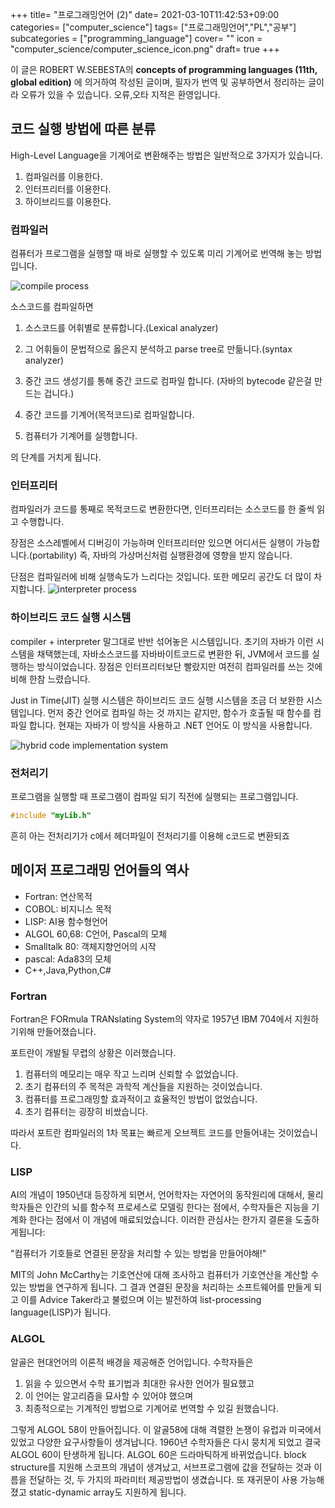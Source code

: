 +++
title= "프로그래밍언어 (2)"
date= 2021-03-10T11:42:53+09:00
categories= ["computer_science"]
tags= ["프로그래밍언어","PL","공부"]
subcategories = ["programming_language"]
cover= ""
icon = "computer_science/computer_science_icon.png"
draft= true
+++

이 글은 ROBERT W.SEBESTA의 **concepts of programming languages (11th, global edition)** 에 의거하여 작성된 글이며, 필자가 번역 및 공부하면서 정리하는 글이라 오류가 있을 수 있습니다. 오류,오타 지적은 환영입니다.

## 코드 실행 방법에 따른 분류

High-Level Language을 기계어로 변환해주는 방법은 일반적으로 3가지가 있습니다.

1. 컴파일러를 이용한다.
2. 인터프리터를 이용한다.
3. 하이브리드를 이용한다.

### 컴파일러
컴퓨터가 프로그램을 실행할 때 바로 실행할 수 있도록 미리 기계어로 번역해 놓는 방법입니다. 

![compile process](../compile_process.png)

소스코드를 컴파일하면 

1. 소스코드를 어휘별로 분류합니다.(Lexical analyzer)

2. 그 어휘들이 문법적으로 옳은지 분석하고 parse tree로 만듦니다.(syntax analyzer)

3. 중간 코드 생성기를 통해 중간 코드로 컴파일 합니다. (자바의 bytecode 같은걸 만드는 겁니다.)

4. 중간 코드를 기계어(목적코드)로 컴파일합니다.

5. 컴퓨터가 기계어를 실행합니다.

의 단계를 거치게 됩니다.

### 인터프리터
컴파일러가 코드를 통째로 목적코드로 변환한다면, 인터프리터는 소스코드를 한 줄씩 읽고 수행합니다. 

장점은 소스레벨에서 디버깅이 가능하며 인터프리터만 있으면 어디서든 실행이 가능합니다.(portability) 즉, 자바의 가상머신처럼 실행환경에 영향을 받지 않습니다.

단점은 컴파일러에 비해 실행속도가 느리다는 것입니다. 또한 메모리 공간도 더 많이 차지합니다.
![interpreter process](../interpreter.png)

### 하이브리드 코드 실행 시스템
compiler + interpreter 말그대로 반반 섞어놓은 시스템입니다. 초기의 자바가 이런 시스템을 채택했는데, 자바소스코드를 자바바이트코드로 변환한 뒤, JVM에서 코드를 실행하는 방식이었습니다. 장점은 인터프리터보단 빨랐지만 여전히 컴파일러를 쓰는 것에 비해 한참 느렸습니다.

Just in Time(JIT) 실행 시스템은 하이브리드 코드 실행 시스템을 조금 더 보완한 시스템입니다. 먼저 중간 언어로 컴파일 하는 것 까지는 같지만, 함수가 호출될 때 함수를 컴파일 합니다. 현재는 자바가 이 방식을 사용하고 .NET 언어도 이 방식을 사용합니다.

![hybrid code implementation system](../hybrid.png)

### 전처리기
프로그램을 실행할 때 프로그램이 컴파일 되기 직전에 실행되는 프로그램입니다. 
```c
#include "myLib.h"
```
흔히 아는 전처리기가 c에서 헤더파일이 전처리기를 이용해 c코드로 변환되죠

## 메이저 프로그래밍 언어들의 역사

- Fortran: 연산목적
- COBOL: 비지니스 목적
- LISP: AI용 함수형언어
- ALGOL 60,68: C언어, Pascal의 모체
- Smalltalk 80: 객체지향언어의 시작
- pascal: Ada83의 모체
- C++,Java,Python,C#


### Fortran
Fortran은 FORmula TRANslating System의 약자로 1957년 IBM 704에서 지원하기위해 만들어졌습니다.

포트란이 개발될 무렵의 상황은 이러했습니다.

1. 컴퓨터의 메모리는 매우 작고 느리며 신뢰할 수 없었습니다.
2. 초기 컴퓨터의 주 목적은 과학적 계산들을 지원하는 것이었습니다.
3. 컴퓨터를 프로그래밍할 효과적이고 효율적인 방법이 없었습니다. 
4. 초기 컴퓨터는 굉장히 비쌌습니다.

따라서 포트란 컴파일러의 1차 목표는 빠르게 오브젝트 코드를 만들어내는 것이었습니다.

### LISP
AI의 개념이 1950년대 등장하게 되면서, 언어학자는 자연어의 동작원리에 대해서, 물리학자들은 인간의 뇌를 함수적 프로세스로 모델링 한다는 점에서, 수학자들은 지능을 기계화 한다는 점에서 이 개념에 매료되었습니다. 이러한 관심사는 한가지 결론을 도출하게됩니다: 

"컴퓨터가 기호들로 연결된 문장을 처리할 수 있는 방법을 만들어야해!"

MIT의 John McCarthy는 기호연산에 대해 조사하고 컴퓨터가 기호연산을 계산할 수 있는 방법을 연구하게 됩니다. 그 결과 연결된 문장을 처리하는 소프트웨어를 만들게 되고 이를 Advice Taker라고 불렀으며 이는 발전하여 list-processing language(LISP)가 됩니다.

### ALGOL
알골은 현대언어의 이론적 배경을 제공해준 언어입니다.
수학자들은 
1. 읽을 수 있으면서 수학 표기법과 최대한 유사한 언어가 필요했고
2. 이 언어는 알고리즘을 묘사할 수 있어야 했으며
3. 최종적으로는 기계적인 방법으로 기계어로 번역할 수 있길 원했습니다.

그렇게 ALGOL 58이 만들어집니다. 이 알골58에 대해 격렬한 논쟁이 유럽과 미국에서 있었고 다양한 요구사항들이 생겨납니다. 1960년 수학자들은 다시 뭉치게 되었고 결국 ALGOL 60이 탄생하게 됩니다.
ALGOL 60은 드라마틱하게 바뀌었습니다. block structure를 지원해 스코프의 개념이 생겨났고, 서브프로그램에 값을 전달하는 것과 이름을 전달하는 것, 두 가지의 파라미터 제공방법이 생겼습니다. 또 재귀문이 사용 가능해졌고 static-dynamic array도 지원하게 됩니다. 